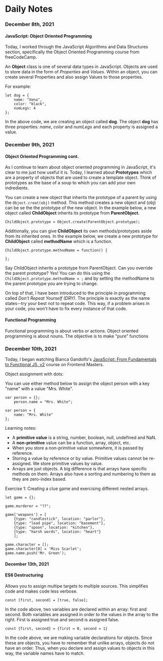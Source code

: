 # Daily Notes

### December 8th, 2021
#### JavaScript: Object Oriented Programming

Today, I worked through the JavaScript Algorithms and Data Structures section, specifically the Object Oriented Programming course from freeCodeCamp.

An **Object** class is one of several data types in JavaScript. Objects are used to store data in the form of *Properties* and *Values*. Within an object, you can create several Properties and also assign Values to those properties.

For example:

```
let dog = {
    name: "Xena",
    color: "black",
    numLegs: 4
};
```

In the above code, we are creating an object called **dog**. The object **dog** has three properties: *name*, *color* and *numLegs* and each property is assigned a value.


### December 9th, 2021
#### Object Oriented Programming cont.

As I continue to learn about object oriented programming in JavaScript, it's clear to me just how useful it is. Today, I learned about **Prototypes** which are a property of objects that are used to create a template object. Think of prototypes as the base of a soup to which you can add your own indredients.

You can create a new object that inherits the prototype of a parent by using the `Object.creat(obj)` method. This method creates a new object and (obj) can be se the the prototype of the new object. In the example below, a new object called **ChildObject** inherits its prototype from **ParentObject**.

```
ChildObject.prototype = Object.create(ParentObject.prototype);
```

Additionally, you can give **ChildObject** its own methods/prototypes aside from its inherited ones. In the example below, we create a new prototype for **ChildObject** called **methodName** which is a function.

```
ChildObject.prototype.methodName = function() {

};
```

Say ChildObject inherits a prototype from ParentObject. Can you override the parent prototype? Yes! You can do this using the `ChildObject.prototype.methodName = ;` and by setting the methodName to the parent prototype you are trying to change.

On top of that, I have been introduced to the principle in programming called *Don't Repeat Yourself (DRY)*. The principle is exactly as the name states--try your best not to repeat code. This way, if a problem arises in your code, you won't have to fix every instance of that code.

#### Functional Programming

Functional programming is about verbs or actions. Object oriented programming is about nouns. The objective is to make "pure" functions 


### December 10th, 2021

Today, I began watching Bianca Gandolfo's [JavaScript: From Fundamentals to Functional JS, v2](https://frontendmasters.com/courses/js-fundamentals-functional-v2/) course on Frontend Masters.

Object assignment with dots:

You can use either method below to assign the object person with a key "name" with a value "Mrs. White".

```
var person = {};
    person.name = "Mrs. White";

var person = {
    name: "Mrs. White"
};
```

Learning notes:
- A **primitive value** is a string, number, boolean, null, undefined and NaN.
- A **non-primitive** value can be a function, array, object, etc.
- When you store a non-primitive value somewhere, it is passed by reference.
- Storing a value by reference or by value. Primitive values cannot be re-assigned. We store primitive values by value.
- Arrays are just objects. A big difference is that arrays have specific methods on them. Arrays also have a sorting and numbering to them as they are zero-index based.

Exercise 1: Creating a clue game and exercising different nested arrays.

```
let game = {};

game.murderer = "??";

game['weapons'] = [
    {type: "candlestick", location: "parlor"},
    {type: "lead pipe", location: "basement"},
    {type: "spoon", location: "kitchen"},
    {type: "harsh words", location: "heart"}
    ];

game.character = [];
game.character[0] = 'Miss Scarlet';
game.name.push('Mr. Green');

```


#### December 13th, 2021

#### ES6 Destructuring
Allows you to assign multipe targets to multiple sources. This simplifies code and makes code less verbose.

```
const [first, second] = [true, false];
```

In the code above, two variables are declared within an array: first and second. Both variables are assigned in order to the values in the array to the right. First is assigned true and second is assigned false.

```
const {first, second} = {first = 0, second = 1}
```

In the code above, we are making variable declarations for objects. Since these are objects, you have to remember that unlike arrays, objects do not have an order. Thus, when you declare and assign values to objects in this way, the variable names have to match.


